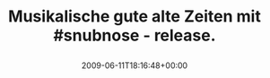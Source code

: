 ---
retweeted: false
source: <a href="http://twitter.com" rel="nofollow">Twitter Web Client</a>
entities:
  hashtags:
  - text: snubnose
    indices:
    - '34'
    - '43'
  symbols: []
  user_mentions: []
  urls: []
display_text_range:
- '0'
- '54'
favorite_count: '0'
id_str: '2120095081'
truncated: false
retweet_count: '0'
id: '2120095081'
created_at: Thu Jun 11 18:16:48 +0000 2009
favorited: false
full_text: 'Musikalische gute alte Zeiten mit #snubnose - release.'
lang: de
tags:
- snubnose
- pesos/twitter
date: '2009-06-11T18:16:48+00:00'
src: https://twitter.com/bascht/status/2120095081
original_url: https://twitter.com/bascht/status/2120095081
type: twitter_tweet
text: 'Musikalische gute alte Zeiten mit #snubnose - release.'
title: 'Musikalische gute alte Zeiten mit #snubnose - release.

  '

---